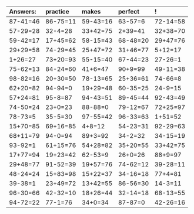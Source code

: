 | Answers: | practice | makes | perfect | ! |
| :--- | :--- | :--- | :--- | :--- |
| 87-41=46 | 86-75=11 | 59-43=16 | 63-57=6 | 72-14=58 | 
| 57-29=28 | 32-4=28 | 33+42=75 | 2+39=41 | 32+38=70 | 
| 59-42=17 | 17+45=62 | 58-15=43 | 68-48=20 | 29+47=76 | 
| 29+29=58 | 74-29=45 | 25+47=72 | 31+46=77 | 5+12=17 | 
| 1+26=27 | 73+20=93 | 55-15=40 | 67-44=23 | 27-26=1 | 
| 75-62=13 | 84-24=60 | 41+6=47 | 90+9=99 | 49-11=38 | 
| 98-82=16 | 20+30=50 | 78-13=65 | 25+36=61 | 74-66=8 | 
| 62+20=82 | 94-94=0 | 19+29=48 | 60-35=25 | 24-9=15 | 
| 57+24=81 | 95-8=87 | 94-43=51 | 89-45=44 | 92-43=49 | 
| 74-50=24 | 23+0=23 | 88-88=0 | 79-12=67 | 72+25=97 | 
| 78-73=5 | 35-5=30 | 97-55=42 | 96-33=63 | 1+51=52 | 
| 15+70=85 | 69+16=85 | 4+8=12 | 54-23=31 | 92-29=63 | 
| 68+11=79 | 94-0=94 | 89+3=92 | 34-2=32 | 34-15=19 | 
| 93-92=1 | 61+15=76 | 54+28=82 | 35+20=55 | 33+42=75 | 
| 17+77=94 | 19+23=42 | 62-53=9 | 26+0=26 | 88+9=97 | 
| 29+48=77 | 91-52=39 | 19+57=76 | 74-62=12 | 39-28=11 | 
| 48-24=24 | 15+83=98 | 15+22=37 | 34-16=18 | 77+4=81 | 
| 39-38=1 | 23+49=72 | 13+42=55 | 86-56=30 | 14-3=11 | 
| 96-30=66 | 42-32=10 | 18+26=44 | 32-14=18 | 68-13=55 | 
| 94-72=22 | 77-1=76 | 34+0=34 | 87-87=0 | 42-26=16 | 
